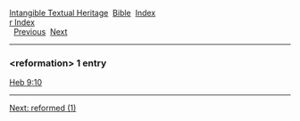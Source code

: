 [Intangible Textual Heritage](../../index)  [Bible](../index) 
[Index](index)   
[r Index](_r_)  
  [Previous](c09262)  [Next](c09264) 

------------------------------------------------------------------------

### &lt;reformation&gt; 1 entry

[Heb 9:10](../kjv/heb009.htm#010)  

------------------------------------------------------------------------

[Next: reformed (1)](c09264)
